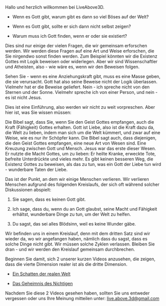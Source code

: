 Hallo und herzlich willkommen bei LiveAbove3D.

- Wenn es Gott gibt, warum gibt es dann so viel Böses auf der Welt?

- Wenn es Gott gibt, sollte er sich dann nicht selbst zeigen?

- Warum muss ich Gott finden, wenn er oder sie existiert?

Dies sind nur einige der vielen Fragen, die wir gemeinsam erforschen werden. Wir werden diese Fragen auf eine Art und Weise erforschen, die Sie nirgendwo sonst finden werden. Zum Beispiel könnten wir die Existenz Gottes mit Logik beweisen oder widerlegen. Aber wir sind Wissenschaftler und Atheisten, also - wie wäre es, wenn wir den Beweisen folgen.

Sehen Sie - wenn es eine Anziehungskraft gibt, muss es eine Masse geben, die sie verursacht. Gott hat also seine Beweise nicht der Logik überlassen. Vielmehr hat er die Beweise geliefert. Nein - ich spreche nicht von den Sternen und der Sonne. Vielmehr spreche ich von einer Person, und nein - es ist nicht Jesus.

Dies ist eine Einführung, also werden wir nicht zu weit vorpreschen. Aber hier ist, was Sie wissen müssen:

Die Bibel sagt, dass Sie, wenn Sie den Geist Gottes empfangen, auch die Kraft (Fähigkeit) Gottes erhalten. Gott ist Liebe, also ist die Kraft dazu da, die Welt zu lieben, indem man sich um die Welt kümmert, und zwar auf eine Weise, wie es nur ihr Schöpfer kann. Die Bibel sagt auch, dass diejenigen, die den Geist Gottes empfangen, eine neue Art von Wesen sind. Eine Kreuzung zwischen Gott und Mensch. Jesus war das erste dieser Wesen. Er nutzte die Macht Gottes, um zu lieben: Er heilte Kranke, erweckte Tote, befreite Unterdrückte und vieles mehr. Es gibt keinen besseren Weg, die Existenz Gottes zu beweisen, als das zu tun, was ein Gott der Liebe tun wird - wunderbare Taten der Liebe.

Das ist der Punkt, an dem wir einige Menschen verlieren. Wir verlieren Menschen aufgrund des folgenden Kreislaufs, der sich oft während solcher Diskussionen abspielt:

1.	Sie sagen, dass es keinen Gott gibt.

2.	Ich sage, dass du, wenn du an Gott glaubst, seine Macht und Fähigkeit erhältst, wunderbare Dinge zu tun, um der Welt zu helfen.

3.	Du sagst, das sei alles Blödsinn, weil es keine Wunder gäbe.

Wir befinden uns in einem Kreislauf, denn mit dem dritten Satz sind wir wieder da, wo wir angefangen haben, nämlich dass du sagst, dass es solche Dinge nicht gibt. Wir müssen solche Zyklen verlassen. Bleiben Sie dran - und wir werden den Kreislauf gemeinsam durchbrechen.

Beginnen Sie damit, sich 2 unserer kurzen Videos anzusehen, die zeigen, dass die vierte Dimension realer ist als die dritte Dimension.

- [Ein Schatten der realen Welt](http://liveabove3d.com/2024/12/13/de/Ein-Schatten-der-realen-Welt)

- [Das Geheimnis des Nichtigen](http://liveabove3d.com/2024/06/09/de/Das-Geheimnis-des-Nichtigen)

Nachdem Sie diese 2 Videos gesehen haben, sollten Sie uns entweder vergessen oder uns Ihre Meinung mitteilen unter: live.above.3d@gmail.com
